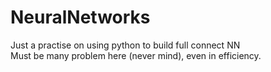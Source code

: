 # NeuralNetworks
Just a practise on using python to build full connect NN  
Must be many problem here (never mind), even in efficiency.
